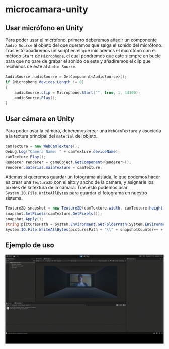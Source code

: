 # microcamara-unity

## Usar micrófono en Unity

Para poder usar el micrófono, primero deberemos añadir un componente `Audio Source` al objeto del que queramos que salga el sonido del micrófono.
Tras esto añadiremos un script en el que iniciaremos el micrófono con el método `Start` de `Microphone`, el cual pondremos que este siempre en bucle para que no pare de grabar el sonido de este y añadiremos el clip que recibimos de este al `Audio Source`.

```c#
AudioSource audioSource = GetComponent<AudioSource>();
if (Microphone.devices.Length != 0)
{
    audioSource.clip = Microphone.Start("", true, 1, 44100);
    audioSource.Play();
}
```

## Usar cámara en Unity

Para poder usar la cámara, deberemos crear una `WebCamTexture` y asociarla a la textura principal del `material` del objeto.

```c#
camTexture = new WebCamTexture();
Debug.Log("Camera Name: " + camTexture.deviceName);
camTexture.Play();
Renderer renderer = gameObject.GetComponent<Renderer>();
renderer.material.mainTexture = camTexture;
```

Ademas si queremos guardar un fotograma aislada, lo que podemos hacer es crear una `Textura2D` con el alto y ancho de la camara; y asignarle los pixeles de la textura de la camara. Tras esto podemos usar `System.IO.File.WriteAllBytes` para guardar el fotograma en nuestro sistema.

```c#
Texture2D snapshot = new Texture2D(camTexture.width, camTexture.height);
snapshot.SetPixels(camTexture.GetPixels());
snapshot.Apply();
string picturesPath = System.Environment.GetFolderPath(System.Environment.SpecialFolder.MyPictures);
System.IO.File.WriteAllBytes(picturesPath + "\\" + snapshotCounter++ + ".png", snapshot.EncodeToPNG());
```

## Ejemplo de uso

![](./camera.gif)
